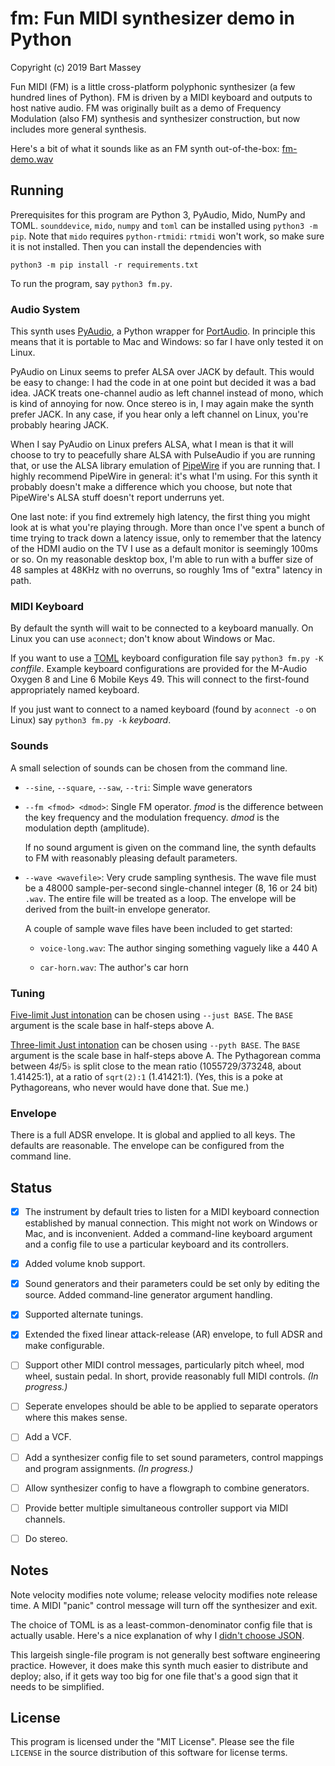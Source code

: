 # fm: Fun MIDI synthesizer demo in Python
Copyright (c) 2019 Bart Massey

Fun MIDI (FM) is a little cross-platform polyphonic
synthesizer (a few hundred lines of Python). FM is driven by
a MIDI keyboard and outputs to host native audio. FM was
originally built as a demo of Frequency Modulation (also FM)
synthesis and synthesizer construction, but now includes
more general synthesis.

Here's a bit of what it sounds like as an FM synth
out-of-the-box:
[fm-demo.wav](https://raw.githubusercontent.com/pdx-cs-sound/fm/master/fm-demo.wav)

## Running

Prerequisites for this program are Python 3, PyAudio, Mido,
NumPy and TOML. `sounddevice`, `mido`, `numpy` and `toml` can be
installed using `python3 -m pip`. Note that `mido` requires
`python-rtmidi`: `rtmidi` won't work, so make sure it is not
installed. Then you can install the dependencies
with

    python3 -m pip install -r requirements.txt

To run the program, say `python3 fm.py`.

### Audio System

This synth uses
[PyAudio](https://people.csail.mit.edu/hubert/pyaudio/), a
Python wrapper for
[PortAudio](http://www.portaudio.com/). In principle this
means that it is portable to Mac and Windows: so far I have
only tested it on Linux.

PyAudio on Linux seems to prefer ALSA over JACK by
default. This would be easy to change: I had the code in at
one point but decided it was a bad idea. JACK treats
one-channel audio as left channel instead of mono, which is
kind of annoying for now. Once stereo is in, I may again
make the synth prefer JACK. In any case, if you hear only a
left channel on Linux, you're probably hearing JACK.

When I say PyAudio on Linux prefers ALSA, what I mean is
that it will choose to try to peacefully share ALSA with
PulseAudio if you are running that, or use the ALSA library
emulation of [PipeWire](https://pipewire.org/) if you are
running that. I highly recommend PipeWire in general: it's
what I'm using. For this synth it probably doesn't make a
difference which you choose, but note that PipeWire's ALSA
stuff doesn't report underruns yet.

One last note: if you find extremely high latency, the first
thing you might look at is what you're playing through. More
than once I've spent a bunch of time trying to track down a
latency issue, only to remember that the latency of the HDMI
audio on the TV I use as a default monitor is seemingly
100ms or so. On my reasonable desktop box, I'm able to run
with a buffer size of 48 samples at 48KHz with no overruns,
so roughly 1ms of "extra" latency in path.

### MIDI Keyboard

By default the synth will wait to be connected to a keyboard
manually. On Linux you can use `aconnect`; don't know about
Windows or Mac.

If you want to use a
[TOML](https://en.wikipedia.org/wiki/TOML) keyboard
configuration file say `python3 fm.py -K` _conffile_.
Example keyboard configurations are provided for the M-Audio
Oxygen 8 and Line 6 Mobile Keys 49. This will connect
to the first-found appropriately named keyboard.

If you just want to connect to a named keyboard (found by
`aconnect -o` on Linux) say `python3 fm.py -k` _keyboard_.

### Sounds

A small selection of sounds can be chosen from the command line.

* `--sine`, `--square`, `--saw`, `--tri`: Simple wave generators

* `--fm <fmod> <dmod>`: Single FM operator. *fmod* is the
  difference between the key frequency and the modulation
  frequency. *dmod* is the modulation depth (amplitude).

  If no sound argument is given on the command line, the
  synth defaults to FM with reasonably pleasing default
  parameters.

* `--wave <wavefile>`: Very crude sampling synthesis. The
  wave file must be a 48000 sample-per-second single-channel
  integer (8, 16 or 24 bit) `.wav`. The entire file will be
  treated as a loop. The envelope will be derived from the
  built-in envelope generator.

  A couple of sample wave files have been included to get
  started:

  * `voice-long.wav`: The author singing something vaguely
    like a 440 A

  * `car-horn.wav`: The author's car horn

### Tuning

[Five-limit Just intonation](https://en.wikipedia.org/wiki/Just_intonation#Five-limit_tuning)
can be chosen using `--just BASE`. The `BASE` argument is
the scale base in half-steps above A.

[Three-limit Just intonation](https://en.wikipedia.org/wiki/Just_intonation#Five-limit_tuning)
can be chosen using `--pyth BASE`. The `BASE` argument is
the scale base in half-steps above A. The Pythagorean comma
between 4♯/5♭ is split close to the mean ratio
(1055729/373248, about 1.41425:1), at a ratio of `sqrt(2):1`
(1.41421:1). (Yes, this is a poke at Pythagoreans, who never
would have done that. Sue me.)

### Envelope

There is a full ADSR envelope. It is global and applied to
all keys. The defaults are reasonable. The envelope can be
configured from the command line.

## Status

* [x] The instrument by default tries to listen for a MIDI
  keyboard connection established by manual connection. This
  might not work on Windows or Mac, and is
  inconvenient. Added a command-line keyboard argument and a
  config file to use a particular keyboard and its
  controllers.

* [x] Added volume knob support.

* [x] Sound generators and their parameters could be set
  only by editing the source. Added command-line generator
  argument handling.

* [x] Supported alternate tunings.

* [x] Extended the fixed linear attack-release (AR) envelope,
  to full ADSR and make configurable.

* [ ] Support other MIDI control messages, particularly
  pitch wheel, mod wheel, sustain pedal. In short, provide
  reasonably full MIDI controls. *(In progress.)*

* [ ] Seperate envelopes should be able to be applied to
  separate operators where this makes sense.

* [ ] Add a VCF.

* [ ] Add a synthesizer config file to set sound parameters,
  control mappings and program assignments. *(In progress.)*

* [ ] Allow synthesizer config to have a flowgraph to
  combine generators.

* [ ] Provide better multiple simultaneous controller
  support via MIDI channels.

* [ ] Do stereo.

## Notes

Note velocity modifies note volume; release velocity
modifies note release time. A MIDI "panic" control message
will turn off the synthesizer and exit.

The choice of TOML is as a least-common-denominator config
file that is actually usable. Here's a nice explanation of
why I
[didn't choose JSON](https://www.lucidchart.com/techblog/2018/07/16/why-json-isnt-a-good-configuration-language/).

This largeish single-file program is not generally best
software engineering practice. However, it does make this
synth much easier to distribute and deploy; also, if it gets
way too big for one file that's a good sign that it needs to
be simplified.

## License

This program is licensed under the "MIT License".  Please
see the file `LICENSE` in the source distribution of this
software for license terms.
